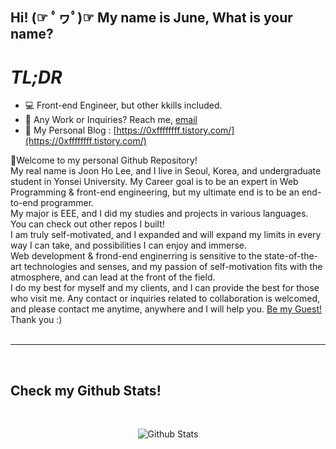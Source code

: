 ## Hi! (☞ ﾟヮﾟ)☞ My name is June, What is your name?

# **_TL;DR_**<br/>

- 💻 Front-end Engineer, but other kkills included.
- 💼 Any Work or Inquiries? Reach me, [email](mailto:mynameisjune111@gmail.com) <br/>
- 📝 My Personal Blog : [https://0xffffffff.tistory.com/](https://0xffffffff.tistory.com/)

👋Welcome to my personal Github Repository! <br/>
My real name is Joon Ho Lee, and I live in Seoul, Korea, and undergraduate student in Yonsei University. My Career goal is to be an expert in Web Programming & front-end engineering, but my ultimate end is to be an end-to-end programmer. <br />
My major is EEE, and I did my studies and projects in various languages. You can check out other repos I built! <br />
I am truly self-motivated, and I expanded and will expand my limits in every way I can take, and possibilities I can enjoy and immerse. <br />
Web development & frond-end enginerring is sensitive to the state-of-the-art technologies and senses, and my passion of self-motivation fits with the atmosphere, and can lead at the front of the field. <br />
I do my best for myself and my clients, and I can provide the best for those who visit me. Any contact or inquiries related to collaboration is welcomed, and please contact me anytime, anywhere and I will help you. [Be my Guest!](mailto:mynameisjune111@gmail.com)<br />
Thank you :) <br />
<br/>

---

<br />

## Check my Github Stats!

<br/>

<p align="center"> <img src="https://github-readme-stats.vercel.app/api?username=whatisyourname0&show_icons=true&theme=gotham" alt="Github Stats" />
